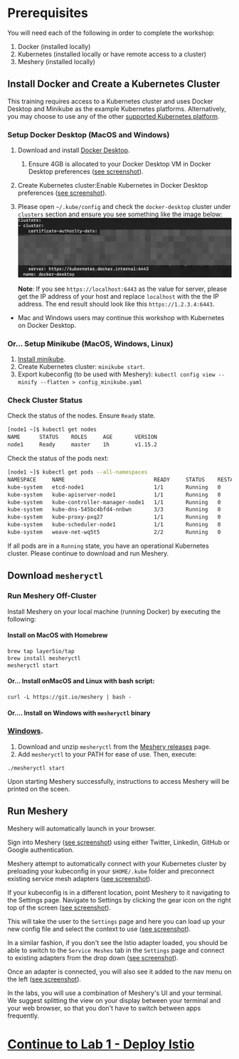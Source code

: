 # Prerequisites
You will need each of the following in order to complete the workshop:

1. Docker (installed locally)
1. Kubernetes (installed locally or have remote access to a cluster)
1. Meshery (installed locally)

## Install Docker and Create a Kubernetes Cluster<a name="1"></a>

This training requires access to a Kubernetes cluster and uses Docker Desktop and Minikube as the example Kubernetes platforms. Alternatively, you may choose to use any of the other [supported Kubernetes platform](https://meshery.layer5.io/docs/installation/platforms).

### Setup Docker Desktop (MacOS and Windows)

1. Download and install [Docker Desktop](https://www.docker.com/products/docker-desktop).
   1. Ensure 4GB is allocated to your Docker Desktop VM in Docker Desktop preferences ([see screenshot](https://raw.githubusercontent.com/leecalcote/istio-service-mesh-workshop/feature/blend-in-meshery/prereq/img/docker-desktop-memory.png)).
1. Create Kubernetes cluster:Enable Kubernetes in Docker Desktop preferences ([see screenshot](https://raw.githubusercontent.com/leecalcote/istio-service-mesh-workshop/feature/blend-in-meshery/prereq/img/docker-desktop-kube.png)).
1. Please open `~/.kube/config` and check the `docker-desktop` cluster under `clusters` section and ensure you see something like the image below:
  ![](img/docker-desktop-config.png)

    __Note__: If you see `https://localhost:6443` as the value for server, please get the IP address of your host and replace `localhost` with the the IP address. The end result should look like this `https://1.2.3.4:6443`.

- Mac and Windows users may continue this workshop with Kubernetes on Docker Desktop.


### Or... Setup Minikube (MacOS, Windows, Linux)
1. [Install minikube](https://minikube.sigs.k8s.io).
1. Create Kubernetes cluster: `minikube start`.
1. Export kubeconfig (to be used with Meshery):
```kubectl config view --minify --flatten > config_minikube.yaml```

### Check Cluster Status
Check the status of the nodes. Ensure `Ready` state.
```sh
[node1 ~]$ kubectl get nodes
NAME      STATUS    ROLES     AGE       VERSION
node1     Ready     master    1h        v1.15.2
```

Check the status of the pods next:
```sh
[node1 ~]$ kubectl get pods --all-namespaces
NAMESPACE     NAME                            READY     STATUS    RESTARTS   AGE
kube-system   etcd-node1                      1/1       Running   0          1h
kube-system   kube-apiserver-node1            1/1       Running   0          1h
kube-system   kube-controller-manager-node1   1/1       Running   0          1h
kube-system   kube-dns-545bc4bfd4-nnbwn       3/3       Running   0          1h
kube-system   kube-proxy-pxq27                1/1       Running   0          1h
kube-system   kube-scheduler-node1            1/1       Running   0          1h
kube-system   weave-net-wq5t5                 2/2       Running   0          2m
```

If all pods are in a `Running` state, you have an operational Kubernetes cluster. Please continue to download and run Meshery. 

## Download `mesheryctl`<a name="3"></a>

### Run Meshery Off-Cluster
Install Meshery on your local machine (running Docker) by executing the following:

#### Install on MacOS with Homebrew
```
brew tap layer5io/tap
brew install mesheryctl
mesheryctl start
```

#### Or... Install onMacOS and Linux with bash script: 

```
curl -L https://git.io/meshery | bash -  
```

#### Or.... Install on Windows with `mesheryctl` binary

### [Windows](https://meshery.layer5.io/docs/installation#using-docker-on-windows).
1. Download and unzip `mesheryctl` from the [Meshery releases](https://github.com/layer5io/meshery/releases/latest) page.
1. Add `mesheryctl` to your PATH for ease of use. Then, execute:

```
./mesheryctl start
```

Upon starting Meshery successfully, instructions to access Meshery will be printed on the sceen.

## Run Meshery

Meshery will automatically launch in your browser.

Sign into Meshery ([see screenshot](https://raw.githubusercontent.com/leecalcote/istio-service-mesh-workshop/feature/blend-in-meshery/prereq/img/sign-into-meshery.png)) using either Twitter, Linkedin, GitHub or Google authentication.

Meshery attempt to automatically connect with your Kubernetes cluster by preloading your kubeconfig in your `$HOME/.kube` folder and preconnect existing service mesh adapters ([see screenshot](https://raw.githubusercontent.com/leecalcote/istio-service-mesh-workshop/feature/blend-in-meshery/prereq/img/meshery_landing_page.png)).

If your kubeconfig is in a different location, point Meshery to it navigating to the Settings page. Navigate to Settings by clicking the gear icon on the right top of the screen ([see screenshot](https://raw.githubusercontent.com/leecalcote/istio-service-mesh-workshop/feature/blend-in-meshery/prereq/img/meshery_landing_page_settings_icon.png)). 

This will take the user to the `Settings` page and here you can load up your new config file and select the context to use ([see screenshot](https://raw.githubusercontent.com/leecalcote/istio-service-mesh-workshop/feature/blend-in-meshery/prereq/img/meshery_settings_page.png)).

In a similar fashion, if you don't see the Istio adapter loaded, you should be able to switch to the `Service Meshes` tab in the `Settings` page and connect to existing adapters from the drop down ([see screenshot](https://raw.githubusercontent.com/leecalcote/istio-service-mesh-workshop/feature/blend-in-meshery/prereq/img/meshery_settings_page-service-meshes.png)).

Once an adapter is connected, you will also see it added to the nav menu on the left ([see screenshot](https://github.com/leecalcote/istio-service-mesh-workshop/raw/feature/blend-in-meshery/prereq/img/meshery_settings_page-service_meshes_with_menu.png)).

In the labs, you will use a combination of Meshery's UI and your terminal. We suggest splitting the view on your display between your terminal and your web browser, so that you don't have to switch between apps frequently.

<!-- ### <span style="color:gray">Alternatively - Run Meshery In-Cluster</span>
 
<p style="color:gray">
Or to install on Kubernetes by cloning the Meshery repo:</p>

 ```
 $ git clone https://github.com/layer5io/meshery.git; cd meshery        
 $ kubectl create ns meshery
 $ kubectl -n meshery apply -f deployment_yamls/k8s
``` -->

# [Continue to Lab 1 - Deploy Istio](../lab-1/README.md)
